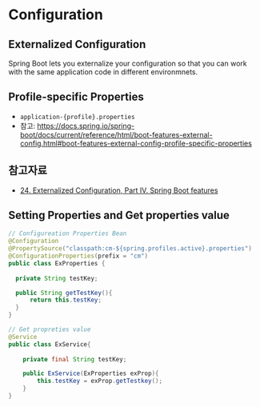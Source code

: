 # Configuration

## Externalized Configuration
Spring Boot lets you externalize your configuration so that you can work with the same application code in different environmnets.

## Profile-specific Properties
- `application-{profile}.properties`
- 참고: 
https://docs.spring.io/spring-boot/docs/current/reference/html/boot-features-external-config.html#boot-features-external-config-profile-specific-properties

## 참고자료
- [24. Externalized Configuration, Part IV. Spring Boot features](https://docs.spring.io/spring-boot/docs/current/reference/html/boot-features-external-config.html)

## Setting Properties and Get properties value
```java
// Configureation Properties Bean
@Configuration
@PropertySource("classpath:cm-${spring.profiles.active}.properties")
@ConfigurationProperties(prefix = "cm")
public class ExProperties {
  
  private String testKey;

  public String getTestKey(){
      return this.testKey;
  }
}
```
```java
// Get propreties value
@Service
public class ExService{
    
    private final String testKey; 

    public ExService(ExProperties exProp){
        this.testKey = exProp.getTestkey();
    } 
}
```
